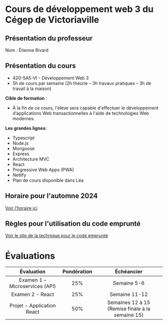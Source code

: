 # Cours de développement web 3 du Cégep de Victoriaville

## Présentation du professeur

Nom : Étienne Rivard

## Présentation du cours

- 420\-5A5\-VI \- Développement Web 3
- 5h de cours par semaine \(2h théorie – 3h travaux pratiques – 3h de travail à la maison\)

**Cible de formation** :

- À la fin de ce cours, l'élève sera capable d'effectuer le développement d’applications Web transactionnelles à l'aide de technologies Web modernes.

**Les grandes lignes:**

- Typescript
- Node.js
- Mongoose
- Express
- Architecture MVC
- React
- Progressive Web Apps \(PWA\)
- Netlify
- Plan de cours disponible dans Léa  

## Horaire pour l'automne 2024

[Voir l'horaire ici](horaire.md)

## Règles pour l'utilisation du code emprunté 

[Voir le site de la technique pour le code emprunté](https://techinfo.kerzo.ca/code-emprunte/)  

# Évaluations

|           Évaluation           | Pondération |                    Échéancier                    |
| :----------------------------: | :---------: | :----------------------------------------------: |
| Examen 1 – Microservices (API) |     25%     |                   Semaine 5-6                    |
|        Examen 2 - React        |     25%     |                  Semaine 11-12                   |
|   Projet - Application React   |     50%     | Semaines 12 à 15 (Remise finale à la semaine 15) |
